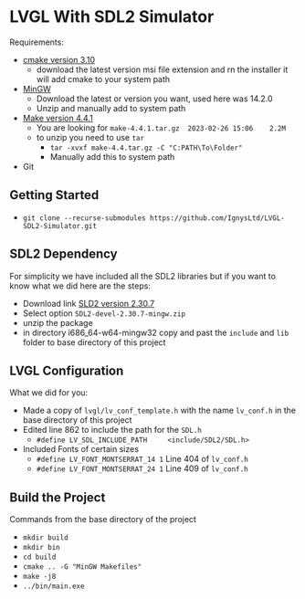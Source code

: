 # LVGL With SDL2 Simulator

Requirements:

- [cmake version 3.10](https://cmake.org/download/)
  - download the latest version msi file extension and rn the installer it will add cmake to your system path
- [MinGW](https://winlibs.com/)
  - Download the latest or version you want, used here was 14.2.0
  - Unzip and manually add to system path
- [Make version 4.4.1](https://ftp.gnu.org/gnu/make/)
  - You are looking for `make-4.4.1.tar.gz  2023-02-26 15:06    2.2M`
  - to unzip you need to use `tar`
    - `tar -xvxf make-4.4.tar.gz -C "C:PATH\To\Folder"`
    - Manually add this to system path
- Git

## Getting Started

- `git clone --recurse-submodules https://github.com/IgnysLtd/LVGL-SDL2-Simulator.git`

## SDL2 Dependency

For simplicity we have included all the SDL2 libraries but if you want to know what we did here are the steps:

- Download link [SLD2 version 2.30.7](https://github.com/libsdl-org/SDL/releases/tag/release-2.30.7)
- Select option `SDL2-devel-2.30.7-mingw.zip`
- unzip the package
- in directory i686_64-w64-mingw32 copy and past the `include` and `lib` folder to base directory of this project

## LVGL Configuration

What we did for you:

- Made a copy of `lvgl/lv_conf_template.h` with the name `lv_conf.h` in the base directory of this project
- Edited line 862 to include the path for the `SDL.h`
  - `#define LV_SDL_INCLUDE_PATH     <include/SDL2/SDL.h>`
- Included Fonts of certain sizes
  - `#define LV_FONT_MONTSERRAT_14 1` Line 404 of `lv_conf.h`
  - `#define LV_FONT_MONTSERRAT_24 1` Line 409 of `lv_conf.h`

## Build the Project

Commands from the base directory of the project

- `mkdir build`
- `mkdir bin`
- `cd build`
- `cmake .. -G "MinGW Makefiles"`
- `make -j8`
- `../bin/main.exe`
